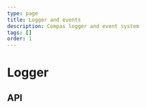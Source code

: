 ```yaml
---
type: page
title: Logger and events
description: Compas logger and event system
tags: []
order: 1
---
```


# Logger

## API
